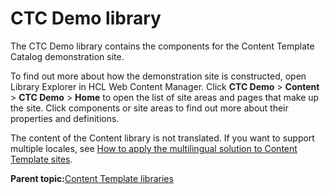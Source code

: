 # CTC Demo library

The CTC Demo library contains the components for the Content Template Catalog demonstration site.

To find out more about how the demonstration site is constructed, open Library Explorer in HCL Web Content Manager. Click **CTC Demo** \> **Content** \> **CTC Demo** \> **Home** to open the list of site areas and pages that make up the site. Click components or site areas to find out more about their properties and definitions.

The content of the Content library is not translated. If you want to support multiple locales, see [How to apply the multilingual solution to Content Template sites](ctc_deploy_locale.md).

**Parent topic:**[Content Template libraries](../ctc/ctc_arch_lib.md)

